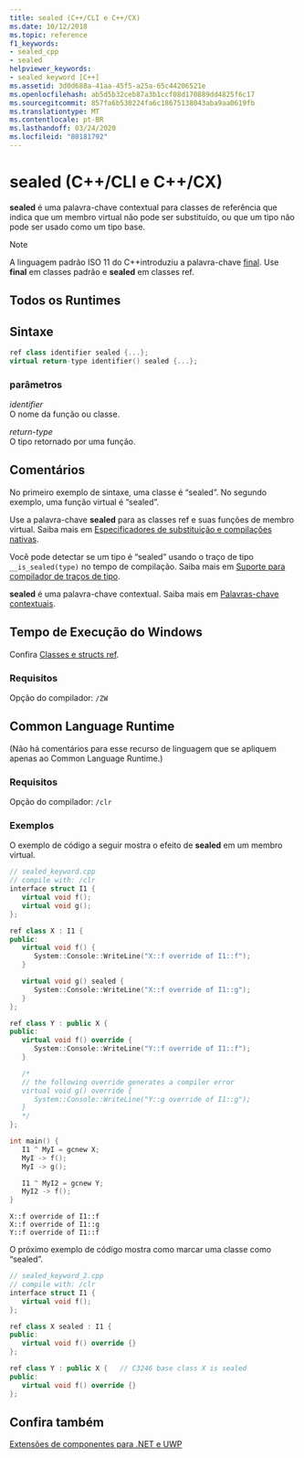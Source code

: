 ```yaml
---
title: sealed (C++/CLI e C++/CX)
ms.date: 10/12/2018
ms.topic: reference
f1_keywords:
- sealed_cpp
- sealed
helpviewer_keywords:
- sealed keyword [C++]
ms.assetid: 3d0d688a-41aa-45f5-a25a-65c44206521e
ms.openlocfilehash: ab5d5b32ceb87a3b1ccf08d170889dd4825f6c17
ms.sourcegitcommit: 857fa6b530224fa6c18675138043aba9aa0619fb
ms.translationtype: MT
ms.contentlocale: pt-BR
ms.lasthandoff: 03/24/2020
ms.locfileid: "80181792"
---
```

# <a name="sealed--ccli-and-ccx"></a>sealed (C++/CLI e C++/CX)

**sealed** é uma palavra-chave contextual para classes de referência que indica que um membro virtual não pode ser substituído, ou que um tipo não pode ser usado como um tipo base.

> [!NOTE]
> A linguagem padrão ISO 11 do C++introduziu a palavra-chave [final](../cpp/final-specifier.md). Use **final** em classes padrão e **sealed** em classes ref.

## <a name="all-runtimes"></a>Todos os Runtimes

## <a name="syntax"></a>Sintaxe

```cpp
ref class identifier sealed {...};
virtual return-type identifier() sealed {...};
```

### <a name="parameters"></a>parâmetros

*identifier*<br/>
O nome da função ou classe.

*return-type*<br/>
O tipo retornado por uma função.

## <a name="remarks"></a>Comentários

No primeiro exemplo de sintaxe, uma classe é “sealed”. No segundo exemplo, uma função virtual é “sealed”.

Use a palavra-chave **sealed** para as classes ref e suas funções de membro virtual. Saiba mais em [Especificadores de substituição e compilações nativas](../dotnet/how-to-declare-override-specifiers-in-native-compilations-cpp-cli.md).

Você pode detectar se um tipo é “sealed” usando o traço de tipo `__is_sealed(type)` no tempo de compilação. Saiba mais em [Suporte para compilador de traços de tipo](compiler-support-for-type-traits-cpp-component-extensions.md).

**sealed** é uma palavra-chave contextual.  Saiba mais em [Palavras-chave contextuais](context-sensitive-keywords-cpp-component-extensions.md).

## <a name="windows-runtime"></a>Tempo de Execução do Windows

Confira [Classes e structs ref](../cppcx/ref-classes-and-structs-c-cx.md).

### <a name="requirements"></a>Requisitos

Opção do compilador: `/ZW`

## <a name="common-language-runtime"></a>Common Language Runtime

(Não há comentários para esse recurso de linguagem que se apliquem apenas ao Common Language Runtime.)

### <a name="requirements"></a>Requisitos

Opção do compilador: `/clr`

### <a name="examples"></a>Exemplos

O exemplo de código a seguir mostra o efeito de **sealed** em um membro virtual.

```cpp
// sealed_keyword.cpp
// compile with: /clr
interface struct I1 {
   virtual void f();
   virtual void g();
};

ref class X : I1 {
public:
   virtual void f() {
      System::Console::WriteLine("X::f override of I1::f");
   }

   virtual void g() sealed {
      System::Console::WriteLine("X::f override of I1::g");
   }
};

ref class Y : public X {
public:
   virtual void f() override {
      System::Console::WriteLine("Y::f override of I1::f");
   }

   /*
   // the following override generates a compiler error
   virtual void g() override {
      System::Console::WriteLine("Y::g override of I1::g");
   }
   */
};

int main() {
   I1 ^ MyI = gcnew X;
   MyI -> f();
   MyI -> g();

   I1 ^ MyI2 = gcnew Y;
   MyI2 -> f();
}
```

```Output
X::f override of I1::f
X::f override of I1::g
Y::f override of I1::f
```

O próximo exemplo de código mostra como marcar uma classe como “sealed”.

```cpp
// sealed_keyword_2.cpp
// compile with: /clr
interface struct I1 {
   virtual void f();
};

ref class X sealed : I1 {
public:
   virtual void f() override {}
};

ref class Y : public X {   // C3246 base class X is sealed
public:
   virtual void f() override {}
};
```

## <a name="see-also"></a>Confira também

[Extensões de componentes para .NET e UWP](component-extensions-for-runtime-platforms.md)
